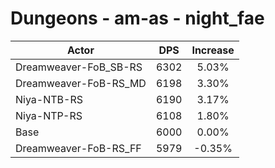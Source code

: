 # Dungeons - am-as - night_fae
| Actor | DPS | Increase |
|---|:---:|:---:|
|Dreamweaver-FoB_SB-RS|6302|5.03%|
|Dreamweaver-FoB-RS_MD|6198|3.30%|
|Niya-NTB-RS|6190|3.17%|
|Niya-NTP-RS|6108|1.80%|
|Base|6000|0.00%|
|Dreamweaver-FoB-RS_FF|5979|-0.35%|
